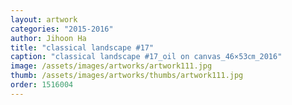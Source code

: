 ```yaml
---
layout: artwork
categories: "2015-2016"
author: Jihoon Ha
title: "classical landscape #17"
caption: "classical landscape #17_oil on canvas_46×53㎝_2016"
image: /assets/images/artworks/artwork111.jpg
thumb: /assets/images/artworks/thumbs/artwork111.jpg
order: 1516004
---
```

